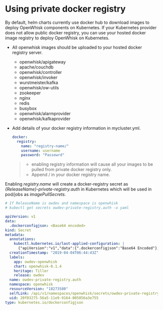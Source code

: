 <!--
#
# Licensed to the Apache Software Foundation (ASF) under one or more
# contributor license agreements.  See the NOTICE file distributed with
# this work for additional information regarding copyright ownership.
# The ASF licenses this file to You under the Apache License, Version 2.0
# (the "License"); you may not use this file except in compliance with
# the License.  You may obtain a copy of the License at
#
#     http://www.apache.org/licenses/LICENSE-2.0
#
# Unless required by applicable law or agreed to in writing, software
# distributed under the License is distributed on an "AS IS" BASIS,
# WITHOUT WARRANTIES OR CONDITIONS OF ANY KIND, either express or implied.
# See the License for the specific language governing permissions and
# limitations under the License.
#
-->

# Using private docker registry

By default, helm charts currently use docker hub to download images to deploy OpenWhisk components on Kubernetes. If your Kubernetes provider does not allow public docker registry, you can use your hosted docker image registry to deploy OpenWhisk on Kubernetes.

- All openwhisk images should be uploaded to your hosted docker registry server.
  - openwhisk/apigateway
  - apache/couchdb
  - openwhisk/controller
  - openwhisk/invoker
  - wurstmeister/kafka
  - openwhisk/ow-utils
  - zookeeper
  - nginx
  - redis
  - busybox
  - openwhisk/alarmprovider
  - openwhisk/kafkaprovider

- Add details of your docker registry information in mycluster.yml.

  ```yaml
  docker:
    registry:
      name: "registry-name/"
      username: username
      password: "Passowrd"
  ```

  > - enabling registry information will cause all your images to be pulled from private docker registry only.
  > - Append / in your docker registry name.

Enabling *registry.name* will create a docker-registry secret as *{ReleaseName}-private-registry.auth* in Kubernetes which will be used in pod/jobs as *imagePullSecrets*.

```yaml
# If ReleaseName is owdev and namespace is openwhisk
# kubectl get secrets owdev-private-registry.auth -o yaml

apiVersion: v1
data:
  .dockerconfigjson: <Base64 encoded>
kind: Secret
metadata:
  annotations:
    kubectl.kubernetes.io/last-applied-configuration: |
      {"apiVersion":"v1","data":{".dockerconfigjson":"Base64 Encoded"},"kind":"Secret","metadata":{"annotations":{},"labels":{"app":"owdev-openwhisk","chart":"openwhisk-0.1.4","heritage":"Tiller","release":"owdev"},"name":"owdev-private-registry.auth","namespace":"openwhisk"},"type":"kubernetes.io/dockerconfigjson"}
  creationTimestamp: "2019-04-04T06:44:43Z"
  labels:
    app: owdev-openwhisk
    chart: openwhisk-0.1.4
    heritage: Tiller
    release: owdev
  name: owdev-private-registry.auth
  namespace: openwhisk
  resourceVersion: "18273580"
  selfLink: /api/v1/namespaces/openwhisk/secrets/owdev-private-registry.auth
  uid: 20f03275-56a5-11e9-9164-005056a3e755
type: kubernetes.io/dockerconfigjson
```
